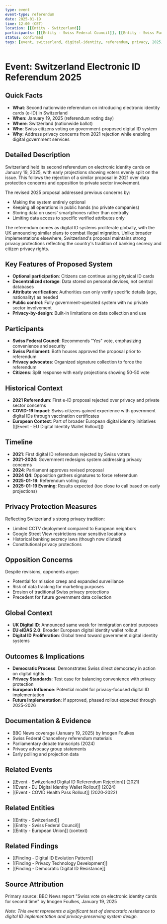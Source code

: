 ```yaml
---
type: event
event-type: referendum
date: 2025-01-19
time: 12:00 (CET)
location: [[Entity - Switzerland]]
participants: [[[Entity - Swiss Federal Council]], [[Entity - Swiss Parliament]], [[Entity - Swiss Citizens]], [[Entity - Swiss Federal Chancellery]]]
status: confirmed
tags: [event, switzerland, digital-identity, referendum, privacy, 2025, democracy]
---
```


# Event: Switzerland Electronic ID Referendum 2025

## Quick Facts
- **What**: Second nationwide referendum on introducing electronic identity cards (e-ID) in Switzerland
- **When**: January 19, 2025 (referendum voting day)
- **Where**: Switzerland (nationwide ballot)
- **Who**: Swiss citizens voting on government-proposed digital ID system
- **Why**: Address privacy concerns from 2021 rejection while enabling digital government services

## Detailed Description

Switzerland held its second referendum on electronic identity cards on January 19, 2025, with early projections showing voters evenly split on the issue. This follows the rejection of a similar proposal in 2021 over data protection concerns and opposition to private sector involvement.

The revised 2025 proposal addressed previous concerns by:
- Making the system entirely optional
- Keeping all operations in public hands (no private companies)
- Storing data on users' smartphones rather than centrally
- Limiting data access to specific verified attributes only

The referendum comes as digital ID systems proliferate globally, with the UK announcing similar plans to combat illegal migration. Unlike broader implementations elsewhere, Switzerland's proposal maintains strong privacy protections reflecting the country's tradition of banking secrecy and citizen privacy rights.

## Key Features of Proposed System
- **Optional participation**: Citizens can continue using physical ID cards
- **Decentralized storage**: Data stored on personal devices, not central databases  
- **Attribute verification**: Authorities can only verify specific details (age, nationality) as needed
- **Public control**: Fully government-operated system with no private sector involvement
- **Privacy-by-design**: Built-in limitations on data collection and use

## Participants
- **Swiss Federal Council**: Recommends "Yes" vote, emphasizing convenience and security
- **Swiss Parliament**: Both houses approved the proposal prior to referendum
- **Privacy advocates**: Organized signature collection to force the referendum
- **Citizens**: Split response with early projections showing 50-50 vote

## Historical Context
- **2021 Referendum**: First e-ID proposal rejected over privacy and private sector concerns
- **COVID-19 Impact**: Swiss citizens gained experience with government digital IDs through vaccination certificates
- **European Context**: Part of broader European digital identity initiatives ([[Event - EU Digital Identity Wallet Rollout]])

## Timeline
- **2021**: First digital ID referendum rejected by Swiss voters
- **2021-2024**: Government redesigns system addressing privacy concerns
- **2024**: Parliament approves revised proposal
- **2024 Q4**: Opposition gathers signatures to force referendum
- **2025-01-19**: Referendum voting day
- **2025-01-19 Evening**: Results expected (too close to call based on early projections)

## Privacy Protection Measures
Reflecting Switzerland's strong privacy tradition:
- Limited CCTV deployment compared to European neighbors
- Google Street View restrictions near sensitive locations
- Historical banking secrecy laws (though now diluted)
- Constitutional privacy protections

## Opposition Concerns
Despite revisions, opponents argue:
- Potential for mission creep and expanded surveillance
- Risk of data tracking for marketing purposes
- Erosion of traditional Swiss privacy protections
- Precedent for future government data collection

## Global Context
- **UK Digital ID**: Announced same week for immigration control purposes
- **EU eIDAS 2.0**: Broader European digital identity wallet rollout
- **Digital ID Proliferation**: Global trend toward government digital identity systems

## Outcomes & Implications
- **Democratic Process**: Demonstrates Swiss direct democracy in action on digital rights
- **Privacy Standards**: Test case for balancing convenience with privacy protection
- **European Influence**: Potential model for privacy-focused digital ID implementation
- **Future Implementation**: If approved, phased rollout expected through 2025-2026

## Documentation & Evidence
- BBC News coverage (January 19, 2025) by Imogen Foulkes
- Swiss Federal Chancellery referendum materials
- Parliamentary debate transcripts (2024)
- Privacy advocacy group statements
- Early polling and projection data

## Related Events
- [[Event - Switzerland Digital ID Referendum Rejection]] (2021)
- [[Event - EU Digital Identity Wallet Rollout]] (2024)
- [[Event - COVID Health Pass Rollout]] (2020-2022)

## Related Entities
- [[Entity - Switzerland]]
- [[Entity - Swiss Federal Council]]
- [[Entity - European Union]] (context)

## Related Findings
- [[Finding - Digital ID Evolution Pattern]]
- [[Finding - Privacy Technology Development]]
- [[Finding - Democratic Digital ID Resistance]]

## Source Attribution
Primary source: BBC News report "Swiss vote on electronic identity cards for second time" by Imogen Foulkes, January 19, 2025

*Note: This event represents a significant test of democratic resistance to digital ID implementation and privacy-preserving system design.*
